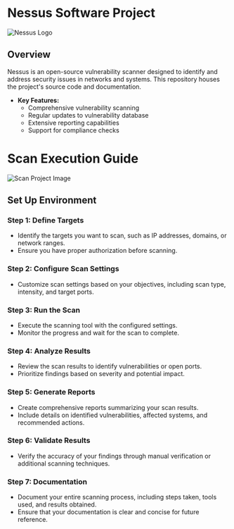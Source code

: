 # Nessus Software Project

![Nessus Logo](link-to-logo.png)

## Overview

Nessus is an open-source vulnerability scanner designed to identify and address security issues in networks and systems. This repository houses the project's source code and documentation.

- **Key Features:**
  - Comprehensive vulnerability scanning
  - Regular updates to vulnerability database
  - Extensive reporting capabilities
  - Support for compliance checks
 
# Scan Execution Guide

![Scan Project Image](url-to-image.png)

## Set Up Environment

### Step 1: Define Targets

- Identify the targets you want to scan, such as IP addresses, domains, or network ranges.
- Ensure you have proper authorization before scanning.

### Step 2: Configure Scan Settings

- Customize scan settings based on your objectives, including scan type, intensity, and target ports.

### Step 3: Run the Scan

- Execute the scanning tool with the configured settings.
- Monitor the progress and wait for the scan to complete.

### Step 4: Analyze Results

- Review the scan results to identify vulnerabilities or open ports.
- Prioritize findings based on severity and potential impact.

### Step 5: Generate Reports

- Create comprehensive reports summarizing your scan results.
- Include details on identified vulnerabilities, affected systems, and recommended actions.

### Step 6: Validate Results

- Verify the accuracy of your findings through manual verification or additional scanning techniques.

### Step 7: Documentation

- Document your entire scanning process, including steps taken, tools used, and results obtained.
- Ensure that your documentation is clear and concise for future reference.

